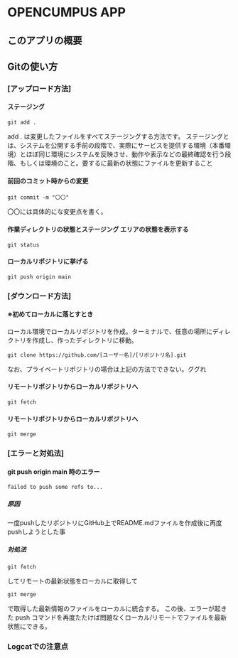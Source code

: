 # OPENCUMPUS APP

## このアプリの概要

## Gitの使い方 
### [アップロード方法]
#### ステージング
```
git add .
```
add . は変更したファイルをすべてステージングする方法です。
ステージングとは、システムを公開する手前の段階で、実際にサービスを提供する環境（本番環境）とほぼ同じ環境にシステムを反映させ、動作や表示などの最終確認を行う段階、もしくは環境のこと。要するに最新の状態にファイルを更新すること
#### 前回のコミット時からの変更  
```
git commit -m "〇〇"
```
〇〇には具体的にな変更点を書く。
#### 作業ディレクトリの状態とステージング エリアの状態を表示する  
```
git status  
```
#### ローカルリポジトリに挙げる  
```
git push origin main  
```
### [ダウンロード方法]

#### ※初めてローカルに落とすとき
ローカル環境でローカルリポジトリを作成。ターミナルで、任意の場所にディレクトリを作成し、作ったディレクトリに移動。
```
git clone https://github.com/[ユーザー名]/[リポジトリ名].git
```
なお、プライベートリポジトリの場合は上記の方法でできない。ググれ
#### リモートリポジトリからローカルリポジトリへ
```
git fetch
```
#### リモートリポジトリからローカルリポジトリへ
```
git merge
```

### [エラーと対処法]

#### git push origin main 時のエラー
```
failed to push some refs to...
```
##### 原因
一度pushしたリポジトリにGitHub上でREADME.mdファイルを作成後に再度pushしようとした事
##### 対処法
```
git fetch
```
してリモートの最新状態をローカルに取得して
```
git merge
```
で取得した最新情報のファイルをローカルに統合する。
この後、エラーが起きた push コマンドを再度たたけば問題なくローカル/リモートでファイルを最新状態にできる。

### Logcatでの注意点
```

```
